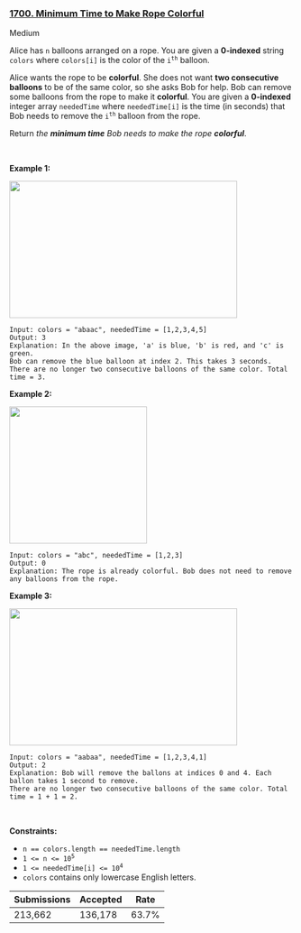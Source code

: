 ### [1700. Minimum Time to Make Rope Colorful](https://leetcode.com/problems/minimum-time-to-make-rope-colorful/)

Medium

Alice has `` n `` balloons arranged on a rope. You are given a __0-indexed__ string `` colors `` where `` colors[i] `` is the color of the <code>i<sup>th</sup></code> balloon.

Alice wants the rope to be __colorful__. She does not want __two consecutive balloons__ to be of the same color, so she asks Bob for help. Bob can remove some balloons from the rope to make it __colorful__. You are given a __0-indexed__ integer array `` neededTime `` where `` neededTime[i] `` is the time (in seconds) that Bob needs to remove the <code>i<sup>th</sup></code> balloon from the rope.

Return _the __minimum time__ Bob needs to make the rope __colorful___.

 

<strong class="example">Example 1:</strong>

<img alt="" src="https://assets.leetcode.com/uploads/2021/12/13/ballon1.jpg" style="width: 404px; height: 243px;"/>

```
Input: colors = "abaac", neededTime = [1,2,3,4,5]
Output: 3
Explanation: In the above image, 'a' is blue, 'b' is red, and 'c' is green.
Bob can remove the blue balloon at index 2. This takes 3 seconds.
There are no longer two consecutive balloons of the same color. Total time = 3.
```

<strong class="example">Example 2:</strong>

<img alt="" src="https://assets.leetcode.com/uploads/2021/12/13/balloon2.jpg" style="width: 244px; height: 243px;"/>

```
Input: colors = "abc", neededTime = [1,2,3]
Output: 0
Explanation: The rope is already colorful. Bob does not need to remove any balloons from the rope.
```

<strong class="example">Example 3:</strong>

<img alt="" src="https://assets.leetcode.com/uploads/2021/12/13/balloon3.jpg" style="width: 404px; height: 243px;"/>

```
Input: colors = "aabaa", neededTime = [1,2,3,4,1]
Output: 2
Explanation: Bob will remove the ballons at indices 0 and 4. Each ballon takes 1 second to remove.
There are no longer two consecutive balloons of the same color. Total time = 1 + 1 = 2.
```

 

__Constraints:__

*   `` n == colors.length == neededTime.length ``
*   <code>1 <= n <= 10<sup>5</sup></code>
*   <code>1 <= neededTime[i] <= 10<sup>4</sup></code>
*   `` colors `` contains only lowercase English letters.

| Submissions    | Accepted     | Rate   |
| -------------- | ------------ | ------ |
| 213,662 | 136,178 | 63.7% |